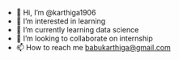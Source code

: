 - 👋 Hi, I’m @karthiga1906
- 👀 I’m interested in learning
- 🌱 I’m currently learning data science
- 💞️ I’m looking to collaborate on internship
- 📫 How to reach me babukarthiga@gmail.com

<!---
karthiga1906/karthiga1906 is a ✨ special ✨ repository because its `README.md` (this file) appears on your GitHub profile.
You can click the Preview link to take a look at your changes.
--->
